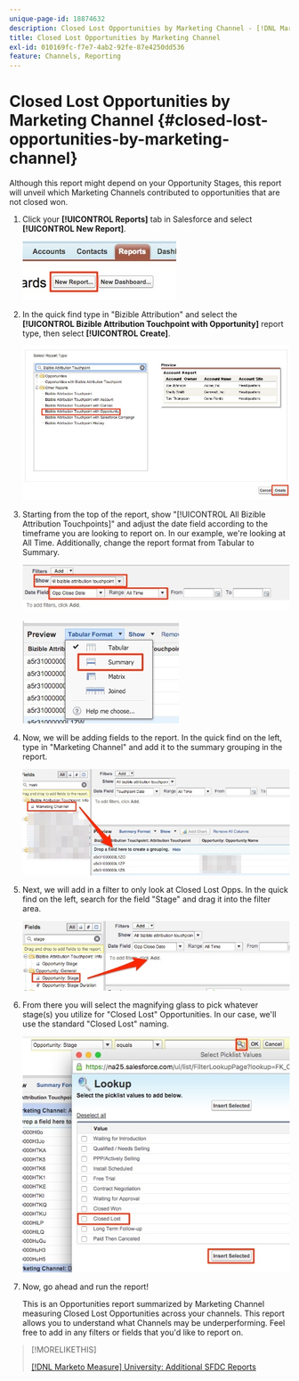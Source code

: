 ```yaml
---
unique-page-id: 18874632
description: Closed Lost Opportunities by Marketing Channel - [!DNL Marketo Measure] - Product Documentation
title: Closed Lost Opportunities by Marketing Channel
exl-id: 010169fc-f7e7-4ab2-92fe-87e4250dd536
feature: Channels, Reporting
---
```

# Closed Lost Opportunities by Marketing Channel {#closed-lost-opportunities-by-marketing-channel}

Although this report might depend on your Opportunity Stages, this report will unveil which Marketing Channels contributed to opportunities that are not closed won.

1. Click your **[!UICONTROL Reports]** tab in Salesforce and select **[!UICONTROL New Report]**.

   ![](assets/1-3.jpg)

1. In the quick find type in "Bizible Attribution" and select the **[!UICONTROL Bizible Attribution Touchpoint with Opportunity]** report type, then select **[!UICONTROL Create]**.

   ![](assets/2-3.jpg)

1. Starting from the top of the report, show "[!UICONTROL All Bizible Attribution Touchpoints]" and adjust the date field according to the timeframe you are looking to report on. In our example, we're looking at All Time. Additionally, change the report format from Tabular to Summary.

   ![](assets/3-3.jpg)

   ![](assets/4-2.jpg)

1. Now, we will be adding fields to the report. In the quick find on the left, type in "Marketing Channel" and add it to the summary grouping in the report.

   ![](assets/5.jpg)

1. Next, we will add in a filter to only look at Closed Lost Opps. In the quick find on the left, search for the field "Stage" and drag it into the filter area.

   ![](assets/6.jpg)

1. From there you will select the magnifying glass to pick whatever stage(s) you utilize for "Closed Lost" Opportunities. In our case, we'll use the standard "Closed Lost" naming.

   ![](assets/7.jpg)

1. Now, go ahead and run the report!

   This is an Opportunities report summarized by Marketing Channel measuring Closed Lost Opportunities across your channels. This report allows you to understand what Channels may be underperforming. Feel free to add in any filters or fields that you'd like to report on.

>[!MORELIKETHIS]
>
>[[!DNL Marketo Measure] University: Additional SFDC Reports](https://universityonline.marketo.com/courses/bizible-fundamentals-bizible-102/#/page/5c5cb68dfb384d0c9fb96cd0)
